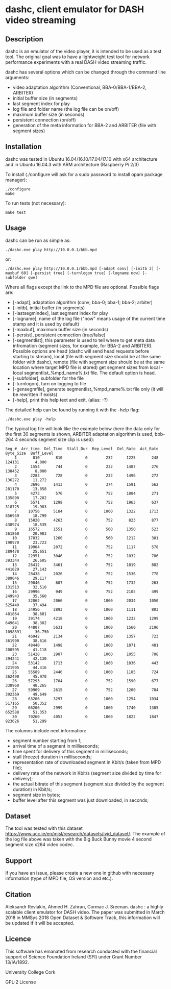 # dashc, client emulator for DASH video streaming

## Description

dashc is an emulator of the video player, it is intended to be used as a test tool. The original goal was to have a lightweight test tool for network performance experiments with a real DASH video streaming traffic.

dashc has several options which can be changed through the command line arguments:
* video adaptation algorithm (Conventional, BBA-0/BBA-1/BBA-2, ARBITER)
* initial buffer size (in segments)
* last segment index for play
* log file and folder name (the log file can be on/off)
* maximum buffer size (in seconds)
* persistent connection (on/off)
* generation of the meta information for BBA-2 and ARBITER (file with segment sizes)

## Installation


dashc was tested in Ubuntu 16.04/16.10/17.04/17.10 with x64 architecture and in Ubuntu 16.04.3 with ARM architecture (Raspberry Pi 2/3)

To install (./configure will ask for a sudo password to install opam package manager):
```
./configure
make
```

To run tests (not necessary):
```
make test
```

## Usage

dashc can be run as simple as:
```
./dashc.exe play http://10.0.0.1/bbb.mpd
```

or:
```
./dashc.exe play http://10.0.0.1/bbb.mpd [-adapt conv] [-initb 2] [-maxbuf 60] [-persist true] [-turnlogon true] [-logname now] [-subfolder qwe]
```
Where all flags except the link to the MPD file are optional. Possible flags are:
* [-adapt], adaptation algorithm (conv; bba-0; bba-1; bba-2; arbiter)
* [-initb], initial buffer (in segments)
* [-lastsegmindex], last segment index for play
* [-logname], name of the log file ("now" means usage of the current time stamp and it is used by default)
* [-maxbuf], maximum buffer size (in seconds)
* [-persist], persistent connection (true/false)
* [-segmentlist], this parameter is used to tell where to get meta data infromation (segment sizes, for example, for BBA-2 and ARBITER). Possible options are head (dashc will send head requests before starting to stream), local (file with segment size should be at the same folder with dashc), remote (file with segment size should be at the same location where target MPD file is stored) get segment sizes from  local - local segmentlist_%mpd_name%.txt file. The default option is head.
* [-subfolder], subfolder for the file
* [-turnlogon], turn on logging to file
* [-gensegmfile], generate segmentlist_%mpd_name%.txt file only (it will be rewritten if exists)
* [-help],  print this help text and exit, (alias: -?)


The detailed help can be found by running it with the -help flag:
```
./dashc.exe play -help
```

The typical log file will look like the example below (here the data only for the first 30 segments is shown, ARBITER adaptation algorithm is used, bbb-264 4 seconds segment size clip is used):
```
Seg_#  Arr_time  Del_Time  Stall_Dur  Rep_Level  Del_Rate  Act_Rate  Byte_Size  Buff_Level
    1       810       810          0        232      1225       248     124131       4.000  
    2      1554       744          0        232      1487       276     138452       8.000  
    3      2283       728          0        232      1496       272     136272      11.272  
    4      3696      1413          0        374      1591       562     281170      13.858  
    5      4273       576          0        752      1884       271     135890      17.282  
    6      5571      1298          0        752      1963       637     318725      19.983  
    7     10756      5184          0       1060      1322      1713     856959      18.799  
    8     15020      4263          0        752       823       877     438974      18.535  
    9     16572      1551          0        560      1350       523     261860      20.983  
   10     17832      1260          0        560      1212       381     190970      23.723  
   11     19904      2072          0        752      1117       578     289478      25.651  
   12     22951      3046          0        752      1032       786     393344      26.605  
   13     26412      3461          0        752      1019       882     441029      27.143  
   14     28438      2026          0        752      1536       778     389046      29.117  
   15     29046       607          0        752      1732       263     131513      32.510  
   16     29996       949          0        752      2105       499     249943      35.560  
   17     32062      2066          0       1060      2034      1050     525440      37.494  
   18     34956      2893          0       1060      1111       803     401864      38.601  
   19     39174      4218          0       1060      1232      1299     649641      38.382  
   20     44807      5631          0       1060      1560      2196    1098391      36.750  
   21     46942      2134          0       1060      1357       723     361990      38.616  
   22     48440      1498          0       1060      1071       401     200595      41.118  
   23     51428      2987          0       1060      1055       788     394241      42.130  
   24     53142      1713          0       1060      1036       443     221995      44.416  
   25     55589      2446          0       1060      1185       724     362490      45.970  
   26     57293      1704          0        752      1590       677     338960      48.265  
   27     59909      2615          0        752      1200       784     392369      49.649  
   28     63206      3297          0       1060      1254      1034     517165      50.352  
   29     66206      2999          0       1060      1740      1305     652588      51.353  
   30     70260      4053          0       1060      1822      1847     923626      51.299  
```

The columns include next information:
* segment number starting from 1;
* arrival time of a segment in milliseconds;
* time spent for delivery of this segment in milliseconds;
* stall (freeze) duration in milliseconds;
* representation rate of downloaded segment in Kbit/s (taken from MPD file);
* delivery rate of the network in Kbit/s (segment size divided by time for delivery);
* the actual bitrate of this segment (segment size divided by the segment duration) in Kbit/s;
* segment size in bytes;
* buffer level after this segment was just downloaded, in seconds;

## Dataset

The tool was tested with this dataset https://www.ucc.ie/en/misl/research/datasets/ivid_dataset/. The example of the log file above was taken with the Big Buck Bunny movie 4 second segment size x264 video codec.

## Support

If you have an issue, please create a new one in github with necessary information (type of MPD file, OS version and etc.).

## Citation

Aleksandr Reviakin, Ahmed H. Zahran, Cormac J. Sreenan. dashc : a highly scalable client emulator for DASH video. The paper was submitted in March 2018 in MMSys 2018 Open Dataset & Software Track, this information will be updated if it will be accepted.

## Licence

This software has emanated from research conducted with the financial support of Science Foundation Ireland (SFI) under Grant Number 13/IA/1892.

University College Cork

GPL-2 License